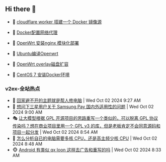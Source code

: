 ## Hi there 👋

<!--
**dkyg666/dkyg666** is a ✨ _special_ ✨ repository because its `README.md` (this file) appears on your GitHub profile.

Here are some ideas to get you started:

- 🔭 I’m currently working on ...
- 🌱 I’m currently learning ...
- 👯 I’m looking to collaborate on ...
- 🤔 I’m looking for help with ...
- 💬 Ask me about ...
- 📫 How to reach me: ...
- 😄 Pronouns: ...
- ⚡ Fun fact: ...
-->

<!-- BLOG-POST-LIST:START -->
- 🦩 [cloudflare worker 搭建一个 Docker 镜像源](http://blog.1996099.xyz/archives/cloudflare-worker-da-jian-yi-ge-docker-jing-xiang-zhan) 

- 🚦 [Docker配置网络代理](http://blog.1996099.xyz/archives/dockerpei-zhi-wang-luo-dai-li) 

- 🫶 [OpenWrt 安装nginx 模块化部署](http://blog.1996099.xyz/archives/openwrt-an-zhuang-nginx-mo-kuai-hua-bu-shu) 

- 🦄 [Ubuntu编译Openwrt](http://blog.1996099.xyz/archives/ubuntuzi-bian-yi-openwrt) 

- 🐻 [OpenWrt overlay磁盘扩容](http://blog.1996099.xyz/archives/openwrt-overlay) 

- 🤖 [CentOS 7 安装Docker环境](http://blog.1996099.xyz/archives/centos-docker) 
<!-- BLOG-POST-LIST:END -->

### v2ex-全站热点
<!-- v2ex:START -->
- 🥸 [回家避不开的主题就是帮人修电脑](https://www.v2ex.com/t/1077421#reply7) | Wed Oct 02 2024 9:27 AM
- 🤗 [想问下三星用户关于 Samsung Pay 国内外适用性的问题](https://www.v2ex.com/t/1077420#reply5) | Wed Oct 02 2024 9:00 AM
- 🎭 [让大模型根据 GPL 开源项目的思路重写一个类似的，可以脱离 GPL 协议传染吗？想在商业项目里用一个 GPL v3 的库，但是老板肯定不会同意源码和项目一起分发](https://www.v2ex.com/t/1077419#reply0) | Wed Oct 02 2024 8:54 AM
- 🥷 [怎么分析自已的电脑需要多核 CPU，还是高主频少核 CPU](https://www.v2ex.com/t/1077418#reply11) | Wed Oct 02 2024 8:48 AM
- 🐵 [Android 有类似 qx loon 这样去广告和重写的吗](https://www.v2ex.com/t/1077412#reply5) | Wed Oct 02 2024 8:33 AM<!-- v2ex:END -->

